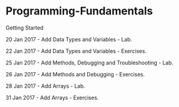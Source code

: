 # Programming-Fundamentals
Getting Started

20 Jan 2017 - Add Data Types and Variables - Lab.

22 Jan 2017 - Add Data Types and Variables - Exercises.

25 Jan 2017 - Add Methods, Debugging and Troubleshooting - Lab.

26 Jan 2017 - Add Methods and Debugging - Exercises.

28 Jan 2017 - Add Arrays - Lab.

31 Jan 2017 - Add Arrays - Exercises.
